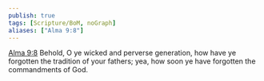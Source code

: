 ```yaml
---
publish: true
tags: [Scripture/BoM, noGraph]
aliases: ["Alma 9:8"]
---
```

[Alma 9:8](https://churchofjesuschrist.org/study/scriptures/bofm/alma/9?lang=eng&id=p8#p8) Behold, O ye wicked and perverse generation, how have ye forgotten the tradition of your fathers; yea, how soon ye have forgotten the commandments of God.
